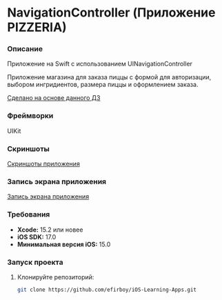 # NavigationController (Приложение PIZZERIA)

### Описание
Приложение на Swift с использованием UINavigationController

Приложение магазина для заказа пиццы с формой для авторизации, выбором ингридиентов, размера пиццы и оформлением заказа.

[Сделано на основе данного ДЗ](https://vk.com/topic-139873795_36034401)

### Фреймворки
UIKit

### Скриншоты
[Скриншоты приложения](https://github.com/efirboy/iOS-Learning-Apps/tree/main/Lesson%206%20-%20NavigationController%20(Приложение%20PIZZERIA)/UINavigationController%20(myApp)/Screenshots)


### Запись экрана приложения
[Запись экрана приложения](https://github.com/efirboy/iOS-Learning-Apps/raw/main/Lesson%206%20-%20NavigationController%20(Приложение%20PIZZERIA)/UINavigationController%20(myApp)/Videos/UINavigationControllerApp.mov)


### Требования
- **Xcode:** 15.2 или новее
- **iOS SDK:** 17.0
- **Минимальная версия iOS:** 15.0

### Запуск проекта
1. Клонируйте репозиторий:
   ```bash
   git clone https://github.com/efirboy/iOS-Learning-Apps.git
